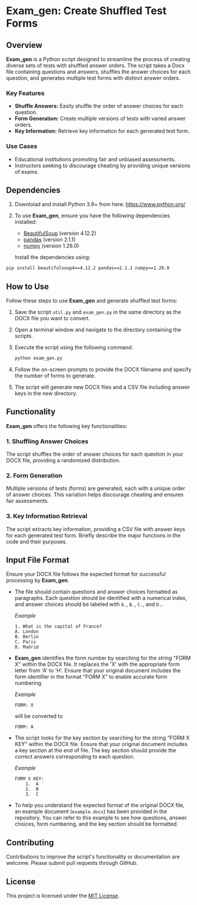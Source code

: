 # Exam_gen: Create Shuffled Test Forms

## Overview

**Exam_gen** is a Python script designed to streamline the process of creating diverse sets of tests with shuffled answer orders. The script takes a Docx file containing questions and answers, shuffles the answer choices for each question, and generates multiple test forms with distinct answer orders.

### Key Features

- **Shuffle Answers:** Easily shuffle the order of answer choices for each question.
- **Form Generation:** Create multiple versions of tests with varied answer orders.
- **Key Information:** Retrieve key information for each generated test form.

### Use Cases

- Educational institutions promoting fair and unbiased assessments.
- Instructors seeking to discourage cheating by providing unique versions of exams.

## Dependencies
1. Downlolad and install Python 3.9+ from here: https://www.python.org/
2. To use **Exam_gen**, ensure you have the following dependencies installed:
    - [BeautifulSoup](https://www.crummy.com/software/BeautifulSoup/) (version 4.12.2)
    - [pandas](https://pandas.pydata.org/) (version 2.1.1)
    - [numpy](https://numpy.org/) (version 1.26.0)

    Install the dependencies using:

```bash
pip install beautifulsoup4==4.12.2 pandas==2.1.1 numpy==1.26.0
```

## How to Use

Follow these steps to use **Exam_gen** and generate shuffled test forms:

1. Save the script `util.py` and `exam_gen.py` in the same directory as the DOCX file you want to convert.
2. Open a terminal window and navigate to the directory containing the scripts.
3. Execute the script using the following command:

    ```bash
    python exam_gen.py
    ```

4. Follow the on-screen prompts to provide the DOCX filename and specify the number of forms to generate.
5. The script will generate new DOCX files and a CSV file including answer keys in the new directory.

## Functionality

**Exam_gen** offers the following key functionalities:

### 1. Shuffling Answer Choices

The script shuffles the order of answer choices for each question in your DOCX file, providing a randomized distribution.

### 2. Form Generation

Multiple versions of tests (forms) are generated, each with a unique order of answer choices. This variation helps discourage cheating and ensures fair assessments.

### 3. Key Information Retrieval

The script extracts key information, providing a CSV file with answer keys for each generated test form.
Briefly describe the major functions in the code and their purposes.

## Input File Format

Ensure your DOCX file follows the expected format for successful processing by **Exam_gen**.

- The file should contain questions and answer choices formatted as paragraphs. Each question should be identified with a numerical index, and answer choices should be labeled with `A.`, `B.`, `C.`, and `D.`.

    *Example*
    ```
    1. What is the capital of France?
    A. London
    B. Berlin
    C. Paris
    D. Madrid
    ```

- **Exam_gen** identifies the form number by searching for the string "FORM X" within the DOCX file. It replaces the 'X' with the appropriate form letter from 'A' to 'H'. Ensure that your original document includes the form identifier in the format "FORM X" to enable accurate form numbering.
    
    *Example*
    ```
    FORM: X
    ```
    will be converted to 
    ```
    FORM: A
    ```

- The script looks for the key section by searching for the string "FORM X KEY" within the DOCX file. Ensure that your original document includes a key section at the end of file. The key section should provide the correct answers corresponding to each question.

    *Example*

    ```
    FORM X KEY:
        1.  A
        2.  B
        3.  C

    ```
- To help you understand the expected format of the original DOCX file, an example document (`example.docx`) has been provided in the repository. You can refer to this example to see how questions, answer choices, form numbering, and the key section should be formatted.


## Contributing

Contributions to improve the script's functionality or documentation are welcome. Please submit pull requests through GitHub.

## License

This project is licensed under the [MIT License](LICENSE).
